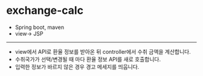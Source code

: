 # exchange-calc

* Spring boot, maven
* view-> JSP
-------

* view에서 API로 환율 정보를 받아온 뒤 controller에서 수취 금액을 계산합니다.
* 수취국가가 선택/변경될 때 마다 환율 정보 API를 새로 호출합니다.
* 입력한 정보가 바르지 않은 경우 경고 메세지를 띄웁니다.
